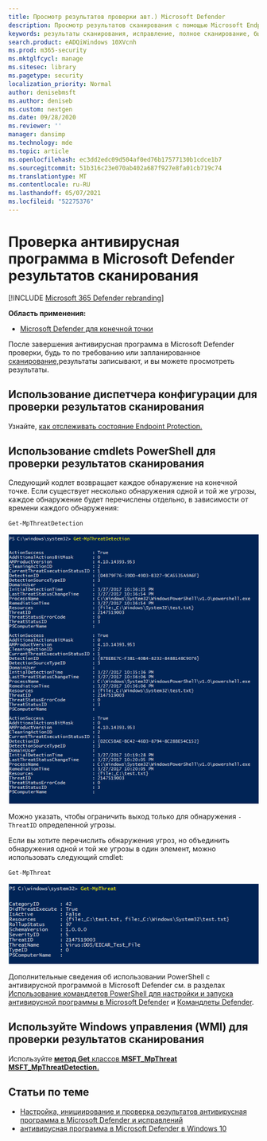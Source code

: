 ```yaml
---
title: Просмотр результатов проверки авт.) Microsoft Defender
description: Просмотр результатов сканирования с помощью Microsoft Endpoint Configuration Manager, Microsoft Intune или Безопасность Windows приложения
keywords: результаты сканирования, исправление, полное сканирование, быстрое сканирование
search.product: eADQiWindows 10XVcnh
ms.prod: m365-security
ms.mktglfcycl: manage
ms.sitesec: library
ms.pagetype: security
localization_priority: Normal
author: denisebmsft
ms.author: deniseb
ms.custom: nextgen
ms.date: 09/28/2020
ms.reviewer: ''
manager: dansimp
ms.technology: mde
ms.topic: article
ms.openlocfilehash: ec3dd2edc09d504af0ed76b17577130b1cdce1b7
ms.sourcegitcommit: 51b316c23e070ab402a687f927e8fa01cb719c74
ms.translationtype: MT
ms.contentlocale: ru-RU
ms.lasthandoff: 05/07/2021
ms.locfileid: "52275376"
---
```

# <a name="review-microsoft-defender-antivirus-scan-results"></a>Проверка антивирусная программа в Microsoft Defender результатов сканирования

[!INCLUDE [Microsoft 365 Defender rebranding](../../includes/microsoft-defender.md)]


**Область применения:**

- [Microsoft Defender для конечной точки](/microsoft-365/security/defender-endpoint/)

После завершения антивирусная программа в Microsoft Defender проверки, будь то по [](run-scan-microsoft-defender-antivirus.md) требованию или запланированное [сканирование,](scheduled-catch-up-scans-microsoft-defender-antivirus.md)результаты записывают, и вы можете просмотреть результаты. 


## <a name="use-configuration-manager-to-review-scan-results"></a>Использование диспетчера конфигурации для проверки результатов сканирования

Узнайте, [как отслеживать состояние Endpoint Protection.](/configmgr/protect/deploy-use/monitor-endpoint-protection)

## <a name="use-powershell-cmdlets-to-review-scan-results"></a>Использование cmdlets PowerShell для проверки результатов сканирования

Следующий кодлет возвращает каждое обнаружение на конечной точке. Если существует несколько обнаружения одной и той же угрозы, каждое обнаружение будет перечислены отдельно, в зависимости от времени каждого обнаружения:

```PowerShell
Get-MpThreatDetection
```

![снимок экрана cmdlets и выходов PowerShell](images/defender/wdav-get-mpthreatdetection.png)

Можно указать, чтобы ограничить выход только для обнаружения `-ThreatID` определенной угрозы.

Если вы хотите перечислить обнаружения угроз, но объединить обнаружения одной и той же угрозы в один элемент, можно использовать следующий cmdlet:

```PowerShell
Get-MpThreat
```

![скриншот PowerShell](images/defender/wdav-get-mpthreat.png)

Дополнительные сведения об использовании PowerShell с антивирусной программой в Microsoft Defender см. в разделах [Использование командлетов PowerShell для настройки и запуска антивирусной программы в Microsoft Defender](use-powershell-cmdlets-microsoft-defender-antivirus.md) и [Командлеты Defender](/powershell/module/defender/).

## <a name="use-windows-management-instruction-wmi-to-review-scan-results"></a>Используйте Windows управления (WMI) для проверки результатов сканирования

Используйте [ **метод Get** классов **MSFT_MpThreat** **MSFT_MpThreatDetection.**](/previous-versions/windows/desktop/defender/windows-defender-wmiv2-apis-portal)


## <a name="related-articles"></a>Статьи по теме

- [Настройка, инициирование и проверка результатов антивирусная программа в Microsoft Defender и исправлений](customize-run-review-remediate-scans-microsoft-defender-antivirus.md)
- [антивирусная программа в Microsoft Defender в Windows 10](microsoft-defender-antivirus-in-windows-10.md)